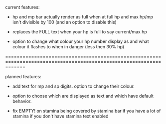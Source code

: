 current features:

- hp and mp bar actually render as full when at full hp and max hp/mp isn't divisible by 100 (and an option to disable this)

- replaces the FULL text when your hp is full to say current/max hp

- option to change what colour your hp number display as and what colour it flashes to when in danger (less then 30% hp)

===================================================================================================================

planned features:

- add text for mp and sp digits. option to change their colour.
  
- option to choose which are displayed as text and which have default behavior.

- fix EMPTY! on stamina being covered by stamina bar if you have a lot of stamina if you don't have stamina text enabled
